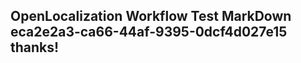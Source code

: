 <properties
ms.topic="hero-topic1"
ms.test1="hero-topic"
ms.test2="test"/>

## OpenLocalization Workflow Test MarkDown eca2e2a3-ca66-44af-9395-0dcf4d027e15 thanks!
